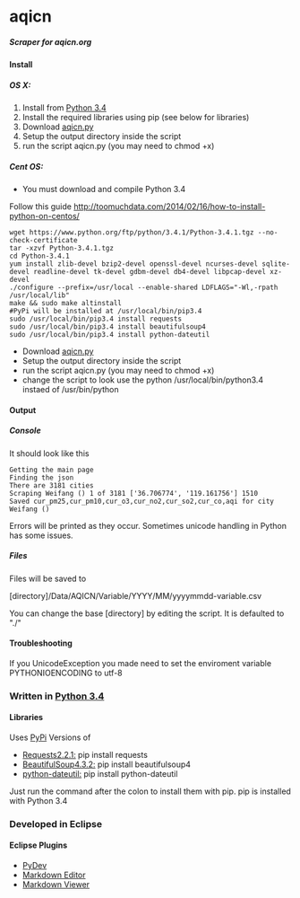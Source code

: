 aqicn
=====
##### Scraper for aqicn.org

#### Install

##### OS X:

1. Install from [Python 3.4](https://www.python.org/downloads/release/python-341/)
2. Install the required libraries using pip (see below for libraries)
3. Download [aqicn.py](https://github.com/bryanroscoe/aqicn/blob/master/aqicn.py)
3. Setup the output directory inside the script
4. run the script aqicn.py (you may need to chmod +x)

##### Cent OS:
* You must download and compile Python 3.4

Follow this guide
http://toomuchdata.com/2014/02/16/how-to-install-python-on-centos/
```
wget https://www.python.org/ftp/python/3.4.1/Python-3.4.1.tgz --no-check-certificate
tar -xzvf Python-3.4.1.tgz
cd Python-3.4.1
yum install zlib-devel bzip2-devel openssl-devel ncurses-devel sqlite-devel readline-devel tk-devel gdbm-devel db4-devel libpcap-devel xz-devel
./configure --prefix=/usr/local --enable-shared LDFLAGS="-Wl,-rpath /usr/local/lib"
make && sudo make altinstall
#PyPi will be installed at /usr/local/bin/pip3.4
sudo /usr/local/bin/pip3.4 install requests
sudo /usr/local/bin/pip3.4 install beautifulsoup4
sudo /usr/local/bin/pip3.4 install python-dateutil
```
* Download [aqicn.py](https://github.com/bryanroscoe/aqicn/blob/master/aqicn.py)
* Setup the output directory inside the script
* run the script aqicn.py (you may need to chmod +x)
* change the script to look use the python /usr/local/bin/python3.4 instaed of /usr/bin/python

#### Output

##### Console
It should look like this
```
Getting the main page
Finding the json
There are 3181 cities
Scraping Weifang () 1 of 3181 ['36.706774', '119.161756'] 1510
Saved cur_pm25,cur_pm10,cur_o3,cur_no2,cur_so2,cur_co,aqi for city Weifang ()
```

Errors will be printed as they occur. Sometimes unicode handling in Python has some issues.
##### Files
Files will be saved to

[directory]/Data/AQICN/Variable/YYYY/MM/yyyymmdd-variable.csv

You can change the base [directory] by editing the script. It is defaulted to "./"

#### Troubleshooting

If you UnicodeException you made need to set the enviroment variable PYTHONIOENCODING to utf-8

### Written in [Python 3.4](https://www.python.org/downloads/release/python-341/)

#### Libraries
Uses [PyPi](https://pypi.python.org/pypi) Versions of

* [Requests2.2.1:](http://docs.python-requests.org/en/latest/)
pip install requests
* [BeautifulSoup4.3.2:](http://www.crummy.com/software/BeautifulSoup/)
pip install beautifulsoup4
* [python-dateutil:](http://labix.org/python-dateutil)
pip install python-dateutil

Just run the command after the colon to install them with pip. pip is installed with Python 3.4

### Developed in Eclipse
#### Eclipse Plugins

* [PyDev](http://pydev.org/)
* [Markdown Editor](http://www.winterwell.com/software/markdown-editor.php)
* [Markdown Viewer](https://github.com/satyagraha/gfm_viewer)
